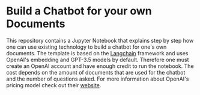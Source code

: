 # Build a Chatbot for your own Documents

This repository contains a Jupyter Notebook that explains step by step how one can use existing technology to build a chatbot for one's own documents. The template is based on the [Langchain](https://docs.langchain.com/docs/) framework and uses OpenAI's embedding and GPT-3.5 models by default. 
Therefore one must create an OpenAI account and have enough credit to run the notebook. The cost depends on the amount of documents that are used for the chatbot and the number of questions asked. For more information about OpenAI's pricing model check out their [website](https://openai.com/pricing).
